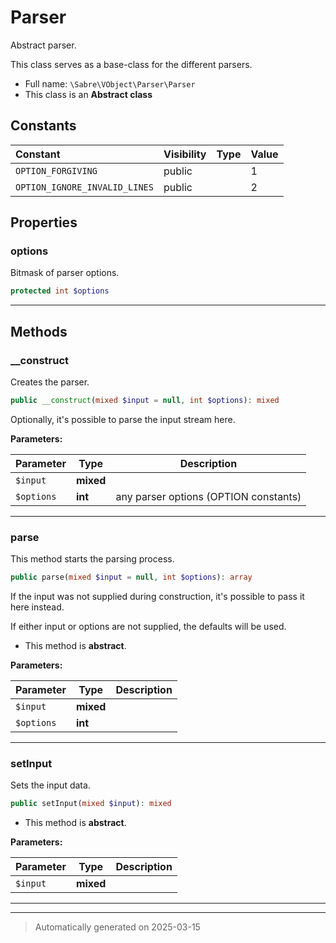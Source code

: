 
# Parser

Abstract parser.

This class serves as a base-class for the different parsers.

* Full name: `\Sabre\VObject\Parser\Parser`
* This class is an **Abstract class**


## Constants

| Constant | Visibility | Type | Value |
|:---------|:-----------|:-----|:------|
|`OPTION_FORGIVING`|public| |1|
|`OPTION_IGNORE_INVALID_LINES`|public| |2|

## Properties


### options

Bitmask of parser options.

```php
protected int $options
```






***

## Methods


### __construct

Creates the parser.

```php
public __construct(mixed $input = null, int $options): mixed
```

Optionally, it's possible to parse the input stream here.






**Parameters:**

| Parameter | Type | Description |
|-----------|------|-------------|
| `$input` | **mixed** |  |
| `$options` | **int** | any parser options (OPTION constants) |





***

### parse

This method starts the parsing process.

```php
public parse(mixed $input = null, int $options): array
```

If the input was not supplied during construction, it's possible to pass
it here instead.

If either input or options are not supplied, the defaults will be used.


* This method is **abstract**.



**Parameters:**

| Parameter | Type | Description |
|-----------|------|-------------|
| `$input` | **mixed** |  |
| `$options` | **int** |  |





***

### setInput

Sets the input data.

```php
public setInput(mixed $input): mixed
```




* This method is **abstract**.



**Parameters:**

| Parameter | Type | Description |
|-----------|------|-------------|
| `$input` | **mixed** |  |





***


***
> Automatically generated on 2025-03-15
